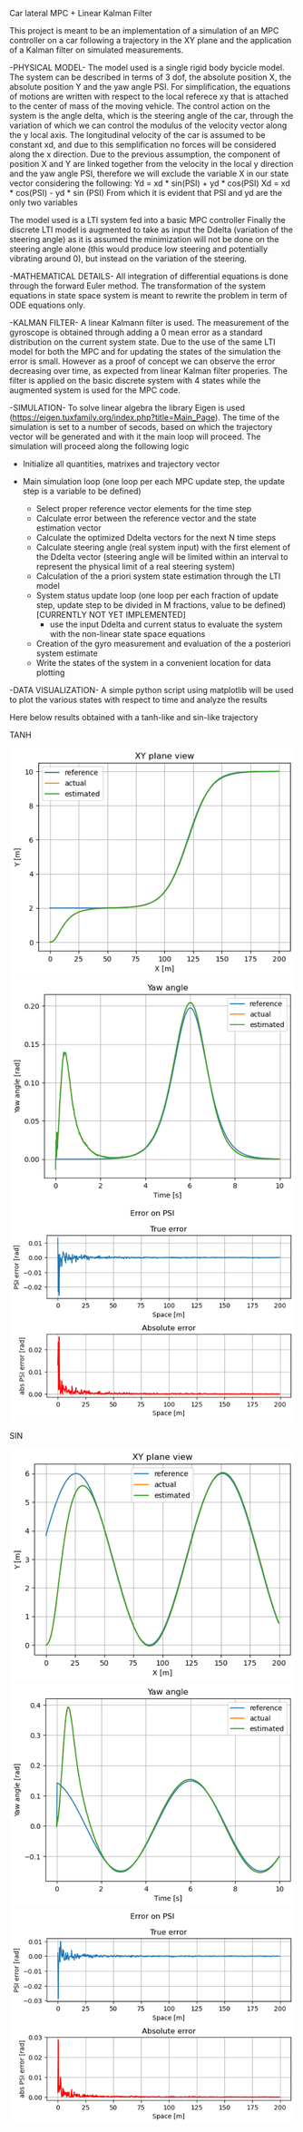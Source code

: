 Car lateral MPC + Linear Kalman Filter

This project is meant to be an implementation of a simulation of an MPC controller on a car following a trajectory in the XY plane and the application of a Kalman filter on simulated measurements.

-PHYSICAL MODEL-
The model used is a single rigid body bycicle model.
The system can be described in terms of 3 dof, the absolute position X, the absolute position Y and the yaw angle PSI.
For simplification, the equations of motions are written with respect to the local referece xy that is attached to the center of mass of the moving vehicle.
The control action on the system is the angle delta, which is the steering angle of the car, through the variation of which we can control the modulus of the velocity vector along the y local axis.
The longitudinal velocity of the car is assumed to be constant xd, and due to this semplification no forces will be considered along the x direction.
Due to the previous assumption, the component of position X and Y are linked together from the velocity in the local y direction and the yaw angle PSI, therefore we will exclude the variable X in our state vector considering the following:
Yd = xd * sin(PSI) + yd * cos(PSI)
Xd = xd * cos(PSI) - yd * sin (PSI)
From which it is evident that PSI and yd are the only two variables

The model used is a LTI system fed into a basic MPC controller
Finally the discrete LTI model is augmented to take as input the Ddelta (variation of the steering angle) as it is assumed the minimization will not be done on the steering angle alone (this would produce low steering and potentially vibrating around 0), but instead on the variation of the steering.

-MATHEMATICAL DETAILS-
All integration of differential equations is done through the forward Euler method.
The transformation of the system equations in state space system is meant to rewrite the problem in term of ODE equations only.

-KALMAN FILTER-
A linear Kalmann filter is used.
The measurement of the gyroscope is obtained through adding a 0 mean error as a standard distribution on the current system state. Due to the use of the same LTI model for both the MPC and for updating the states of the simulation the error is small.
However as a proof of concept we can observe the error decreasing over time, as expected from linear Kalman filter properies.
The filter is applied on the basic discrete system with 4 states while the augmented system is used for the MPC code.

-SIMULATION-
To solve linear algebra the library Eigen is used (https://eigen.tuxfamily.org/index.php?title=Main_Page).
The time of the simulation is set to a number of secods, based on which the trajectory vector will be generated and with it the main loop will proceed.
The simulation will proceed along the following logic

- Initialize all quantities, matrixes and trajectory vector

- Main simulation loop (one loop per each MPC update step, the update step is a variable to be defined)
    - Select proper reference vector elements for the time step
    - Calculate error between the reference vector and the state estimation vector
    - Calculate the optimized Ddelta vectors for the next N time steps
    - Calculate steering angle (real system input) with the first element of the Ddelta vector (steering angle will be limited within an interval to represent the physical limit of a real steering system)
    - Calculation of the a priori system state estimation through the LTI model
    - System status update loop (one loop per each fraction of update step, update step to be divided in M fractions, value to be defined) [CURRENTLY NOT YET IMPLEMENTED]
        - use the input Ddelta and current status to evaluate the system with the non-linear state space equations
    - Creation of the gyro measurement and evaluation of the a posteriori system estimate
    - Write the states of the system in a convenient location for data plotting

-DATA VISUALIZATION-
A simple python script using matplotlib will be used to plot the various states with respect to time and analyze the results

Here below results obtained with a tanh-like and sin-like trajectory

TANH

![XYt](XYplaneTanh.png)
![Yawt](yawAngleSinTanh.png)
![errort](errorsTanh.png)

SIN

![XYs](XYplaneSin.png)
![Yaws](yawAngleSin.png)
![errors](errorsSin.png)
